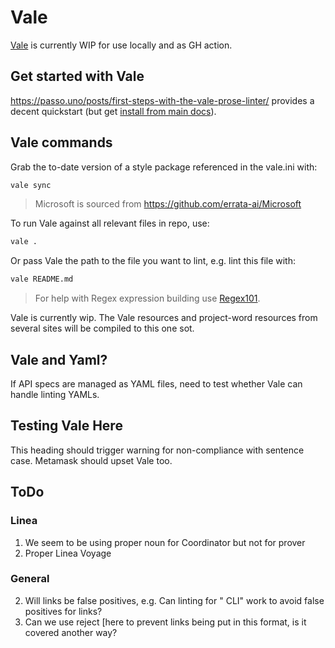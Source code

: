 # Vale

[Vale](https://vale.sh/docs/) is currently WIP for use locally and as GH action. 

## Get started with Vale

https://passo.uno/posts/first-steps-with-the-vale-prose-linter/ provides a decent quickstart (but 
get [install from main docs](https://vale.sh/docs/vale-cli/installation/)).


## Vale commands

Grab the to-date version of a style package referenced in the vale.ini with:

```bash
vale sync
```

> Microsoft is sourced from https://github.com/errata-ai/Microsoft

To run Vale against all relevant files in repo, use:

```bash
vale .
```

Or pass Vale the path to the file you want to lint, e.g. lint this file with:

```bash
vale README.md
```

> For help with Regex expression building use [Regex101](https://regex101.com).

Vale is currently wip. The Vale resources and project-word resources from several sites will
be compiled to this one sot.

## Vale and Yaml?

If API specs are managed as YAML files, need to test whether Vale can handle linting YAMLs.

## Testing Vale Here

This heading should trigger warning for non-compliance with sentence case. Metamask should upset 
Vale too.

## ToDo

### Linea

1. We seem to be using proper noun for Coordinator but not for prover
2. Proper Linea Voyage

### General
2. Will links be false positives, e.g. Can linting for " CLI" work to avoid false positives for links?
3. Can we use reject [here to prevent links being put in this format, is it covered another way?


